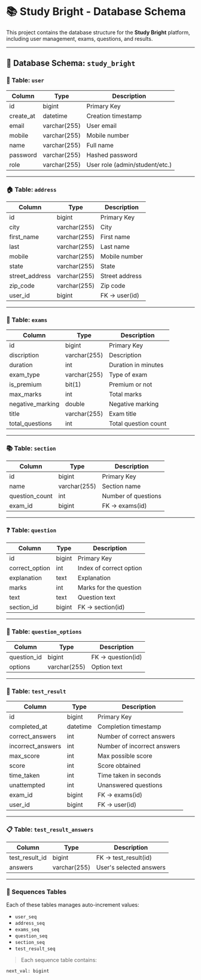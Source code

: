 # 📚 Study Bright - Database Schema

This project contains the database structure for the **Study Bright** platform, including user management, exams, questions, and results.

---

## 📘 Database Schema: `study_bright`

### 🧑 Table: `user`

| Column     | Type         | Description         |
|------------|--------------|---------------------|
| id         | bigint       | Primary Key         |
| create_at  | datetime     | Creation timestamp  |
| email      | varchar(255) | User email          |
| mobile     | varchar(255) | Mobile number       |
| name       | varchar(255) | Full name           |
| password   | varchar(255) | Hashed password     |
| role       | varchar(255) | User role (admin/student/etc.) |

---

### 🏠 Table: `address`

| Column         | Type         | Description         |
|----------------|--------------|---------------------|
| id             | bigint       | Primary Key         |
| city           | varchar(255) | City                |
| first_name     | varchar(255) | First name          |
| last           | varchar(255) | Last name           |
| mobile         | varchar(255) | Mobile number       |
| state          | varchar(255) | State               |
| street_address | varchar(255) | Street address      |
| zip_code       | varchar(255) | Zip code            |
| user_id        | bigint       | FK → user(id)       |

---

### 📝 Table: `exams`

| Column            | Type         | Description          |
|-------------------|--------------|----------------------|
| id                | bigint       | Primary Key          |
| discription       | varchar(255) | Description          |
| duration          | int          | Duration in minutes  |
| exam_type         | varchar(255) | Type of exam         |
| is_premium        | bit(1)       | Premium or not       |
| max_marks         | int          | Total marks          |
| negative_marking  | double       | Negative marking     |
| title             | varchar(255) | Exam title           |
| total_questions   | int          | Total question count |

---

### 📚 Table: `section`

| Column         | Type         | Description             |
|----------------|--------------|-------------------------|
| id             | bigint       | Primary Key             |
| name           | varchar(255) | Section name            |
| question_count | int          | Number of questions     |
| exam_id        | bigint       | FK → exams(id)          |

---

### ❓ Table: `question`

| Column         | Type     | Description               |
|----------------|----------|---------------------------|
| id             | bigint   | Primary Key               |
| correct_option | int      | Index of correct option   |
| explanation    | text     | Explanation               |
| marks          | int      | Marks for the question    |
| text           | text     | Question text             |
| section_id     | bigint   | FK → section(id)          |

---

### 🔢 Table: `question_options`

| Column      | Type         | Description         |
|-------------|--------------|---------------------|
| question_id | bigint       | FK → question(id)   |
| options     | varchar(255) | Option text         |

---

### 🧪 Table: `test_result`

| Column            | Type         | Description               |
|-------------------|--------------|---------------------------|
| id                | bigint       | Primary Key               |
| completed_at      | datetime     | Completion timestamp      |
| correct_answers   | int          | Number of correct answers |
| incorrect_answers | int          | Number of incorrect answers |
| max_score         | int          | Max possible score        |
| score             | int          | Score obtained            |
| time_taken        | int          | Time taken in seconds     |
| unattempted       | int          | Unanswered questions      |
| exam_id           | bigint       | FK → exams(id)            |
| user_id           | bigint       | FK → user(id)             |

---

### 📋 Table: `test_result_answers`

| Column         | Type         | Description              |
|----------------|--------------|--------------------------|
| test_result_id | bigint       | FK → test_result(id)     |
| answers        | varchar(255) | User's selected answers  |

---

### 🔁 Sequences Tables

Each of these tables manages auto-increment values:

- `user_seq`
- `address_seq`
- `exams_seq`
- `question_seq`
- `section_seq`
- `test_result_seq`

> Each sequence table contains:
```text
next_val: bigint
